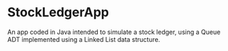 # StockLedgerApp
An app coded in Java intended to simulate a stock ledger, using a Queue ADT implemented using a Linked List data structure.
